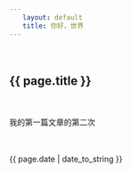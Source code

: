```yaml
---
　　layout: default
　　title: 你好，世界
---
```

　　<h2>{{ page.title }}</h2>
　　<p>我的第一篇文章的第二次</p>
　　<p>{{ page.date | date_to_string }}</p>